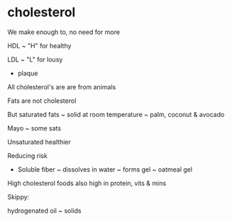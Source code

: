 # cholesterol

We make enough to, no need for more

HDL ~ "H" for healthy

LDL ~ "L" for lousy
* plaque

All cholesterol's are are from animals

Fats are not cholesterol

But saturated fats ~ solid at room temperature ~ palm, coconut & avocado

Mayo ~ some sats

Unsaturated healthier

Reducing risk

* Soluble fiber ~ dissolves in water ~ forms gel ~ oatmeal gel

High cholesterol foods also high in protein, vits & mins

Skippy:

hydrogenated oil ~ solids


